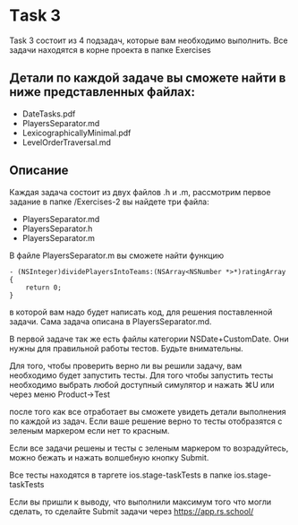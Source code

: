 # Тask 3
Task 3 состоит из 4 подзадач, которые вам необходимо выполнить. 
Все задачи находятся в корне проекта в папке Exercises

## Детали по каждой задаче вы сможете найти в ниже представленных файлах:
  - DateTasks.pdf
  - PlayersSeparator.md
  - LexicographicallyMinimal.pdf
  - LevelOrderTraversal.md

## Описание 
Каждая задача состоит из двух файлов .h и .m, рассмотрим первое задание
в папке /Exercises-2 вы найдете три файла:
- PlayersSeparator.md
- PlayersSeparator.h
- PlayersSeparator.m

В файле PlayersSeparator.m вы сможете найти функцию 
```
- (NSInteger)dividePlayersIntoTeams:(NSArray<NSNumber *>*)ratingArray {
    return 0;
}
```
 в которой вам надо будет написать код, для решения поставленной задачи. 
 Сама задача описана в PlayersSeparator.md. 

 В первой задаче так же есть файлы категории NSDate+CustomDate. Они нужны для правильной работы тестов.
 Будьте внимательны.

 Для того, чтобы проверить верно ли вы решили 
 задачу, вам необходимо будет запустить тесты. Для того чтобы запустить тесты необходимо 
 выбрать любой доступный симулятор и нажать ⌘U или через меню Product->Test

после того как все отработает вы сможете увидеть детали выполнения по каждой из задач. 
Если ваше решение верно то тесты отобразятся с зеленым маркером если нет то красным. 

Если все задачи решены и тесты с зеленым маркером то возрадуйтесь, можно бежать и нажать волшебную кнопку Submit.

Все тесты находятся в таргете ios.stage-taskTests в папке ios.stage-taskTests

Если вы пришли к выводу, что выполнили максимум того что могли сделать, то сделайте Submit задачи через 
https://app.rs.school/
